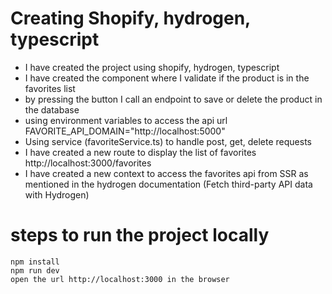# Creating Shopify, hydrogen, typescript
- I have created the project using shopify, hydrogen, typescript
- I have created the <FavoriteButton /> component where I validate if the product is in the favorites list
- by pressing the button I call an endpoint to save or delete the product in the database
- using environment variables to access the api url
  FAVORITE_API_DOMAIN="http://localhost:5000"
- Using service (favoriteService.ts) to handle post, get, delete requests   
- I have created a new route to display the list of favorites
  http://localhost:3000/favorites
- I have created a new context to access the favorites api from SSR as mentioned in the hydrogen documentation
  (Fetch third-party API data with Hydrogen)
	
# steps to run the project locally
	npm install
	npm run dev
	open the url http://localhost:3000 in the browser	